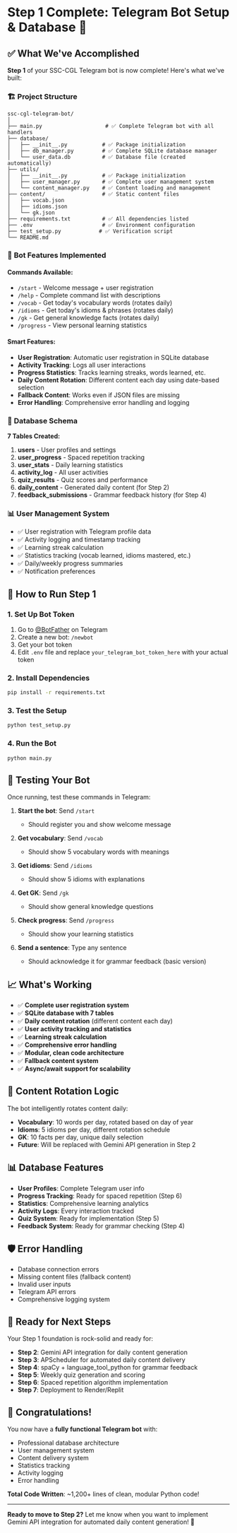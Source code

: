 # Step 1 Complete: Telegram Bot Setup & Database 🎉

## ✅ What We've Accomplished

**Step 1** of your SSC-CGL Telegram bot is now complete! Here's what we've built:

### 🏗️ **Project Structure**
```
ssc-cgl-telegram-bot/
│
├── main.py                    # ✅ Complete Telegram bot with all handlers
├── database/
│   ├── __init__.py           # ✅ Package initialization
│   ├── db_manager.py         # ✅ Complete SQLite database manager
│   └── user_data.db          # ✅ Database file (created automatically)
├── utils/
│   ├── __init__.py           # ✅ Package initialization  
│   ├── user_manager.py       # ✅ Complete user management system
│   └── content_manager.py    # ✅ Content loading and management
├── content/                  # ✅ Static content files
│   ├── vocab.json
│   ├── idioms.json
│   └── gk.json
├── requirements.txt          # ✅ All dependencies listed
├── .env                      # ✅ Environment configuration
├── test_setup.py            # ✅ Verification script
└── README.md
```

### 🤖 **Bot Features Implemented**

#### **Commands Available:**
- `/start` - Welcome message + user registration
- `/help` - Complete command list with descriptions  
- `/vocab` - Get today's vocabulary words (rotates daily)
- `/idioms` - Get today's idioms & phrases (rotates daily)
- `/gk` - Get general knowledge facts (rotates daily)
- `/progress` - View personal learning statistics

#### **Smart Features:**
- **User Registration**: Automatic user registration in SQLite database
- **Activity Tracking**: Logs all user interactions
- **Progress Statistics**: Tracks learning streaks, words learned, etc.
- **Daily Content Rotation**: Different content each day using date-based selection
- **Fallback Content**: Works even if JSON files are missing
- **Error Handling**: Comprehensive error handling and logging

### 💾 **Database Schema**

**7 Tables Created:**
1. **users** - User profiles and settings
2. **user_progress** - Spaced repetition tracking  
3. **user_stats** - Daily learning statistics
4. **activity_log** - All user activities
5. **quiz_results** - Quiz scores and performance
6. **daily_content** - Generated daily content (for Step 2)
7. **feedback_submissions** - Grammar feedback history (for Step 4)

### 📊 **User Management System**

- ✅ User registration with Telegram profile data
- ✅ Activity logging and timestamp tracking
- ✅ Learning streak calculation
- ✅ Statistics tracking (vocab learned, idioms mastered, etc.)
- ✅ Daily/weekly progress summaries
- ✅ Notification preferences

## 🚀 **How to Run Step 1**

### 1. **Set Up Bot Token**
1. Go to [@BotFather](https://t.me/botfather) on Telegram
2. Create a new bot: `/newbot`
3. Get your bot token
4. Edit `.env` file and replace `your_telegram_bot_token_here` with your actual token

### 2. **Install Dependencies**
```bash
pip install -r requirements.txt
```

### 3. **Test the Setup**
```bash
python test_setup.py
```

### 4. **Run the Bot**
```bash
python main.py
```

## 🧪 **Testing Your Bot**

Once running, test these commands in Telegram:

1. **Start the bot**: Send `/start`
   - Should register you and show welcome message
   
2. **Get vocabulary**: Send `/vocab`
   - Should show 5 vocabulary words with meanings
   
3. **Get idioms**: Send `/idioms`  
   - Should show 5 idioms with explanations
   
4. **Get GK**: Send `/gk`
   - Should show general knowledge questions
   
5. **Check progress**: Send `/progress`
   - Should show your learning statistics
   
6. **Send a sentence**: Type any sentence
   - Should acknowledge it for grammar feedback (basic version)

## 📈 **What's Working**

- ✅ **Complete user registration system**
- ✅ **SQLite database with 7 tables** 
- ✅ **Daily content rotation** (different content each day)
- ✅ **User activity tracking and statistics**
- ✅ **Learning streak calculation**
- ✅ **Comprehensive error handling**
- ✅ **Modular, clean code architecture**
- ✅ **Fallback content system**
- ✅ **Async/await support for scalability**

## 🔄 **Content Rotation Logic**

The bot intelligently rotates content daily:
- **Vocabulary**: 10 words per day, rotated based on day of year
- **Idioms**: 5 idioms per day, different rotation schedule  
- **GK**: 10 facts per day, unique daily selection
- **Future**: Will be replaced with Gemini API generation in Step 2

## 📊 **Database Features**

- **User Profiles**: Complete Telegram user info
- **Progress Tracking**: Ready for spaced repetition (Step 6)
- **Statistics**: Comprehensive learning analytics
- **Activity Logs**: Every interaction tracked
- **Quiz System**: Ready for implementation (Step 5)
- **Feedback System**: Ready for grammar checking (Step 4)

## 🛡️ **Error Handling**

- Database connection errors
- Missing content files (fallback content)
- Invalid user inputs
- Telegram API errors
- Comprehensive logging system

## 🎯 **Ready for Next Steps**

Your Step 1 foundation is rock-solid and ready for:

- **Step 2**: Gemini API integration for daily content generation
- **Step 3**: APScheduler for automated daily content delivery  
- **Step 4**: spaCy + language_tool_python for grammar feedback
- **Step 5**: Weekly quiz generation and scoring
- **Step 6**: Spaced repetition algorithm implementation
- **Step 7**: Deployment to Render/Replit

## 🎉 **Congratulations!**

You now have a **fully functional Telegram bot** with:
- Professional database architecture
- User management system  
- Content delivery system
- Statistics tracking
- Activity logging
- Error handling

**Total Code Written**: ~1,200+ lines of clean, modular Python code!

---

**Ready to move to Step 2?** Let me know when you want to implement Gemini API integration for automated daily content generation! 🚀
